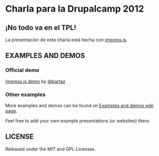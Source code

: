Charla para la Drupalcamp 2012
==============================

¡No todo va en el TPL!
----------------------
La presentación de esta charla está hecha con [impress.js](https://github.com/bartaz/impress.js).


EXAMPLES AND DEMOS
--------------------

### Official demo

[impress.js demo](http://bartaz.github.com/impress.js) by [@bartaz](http://twitter.com/bartaz)

### Other examples

More examples and demos can be found on [Examples and demos wiki page](http://github.com/bartaz/impress.js/wiki/Examples-and-demos).

Feel free to add your own example presentations (or websites) there.


LICENSE
---------

Released under the MIT and GPL Licenses.


